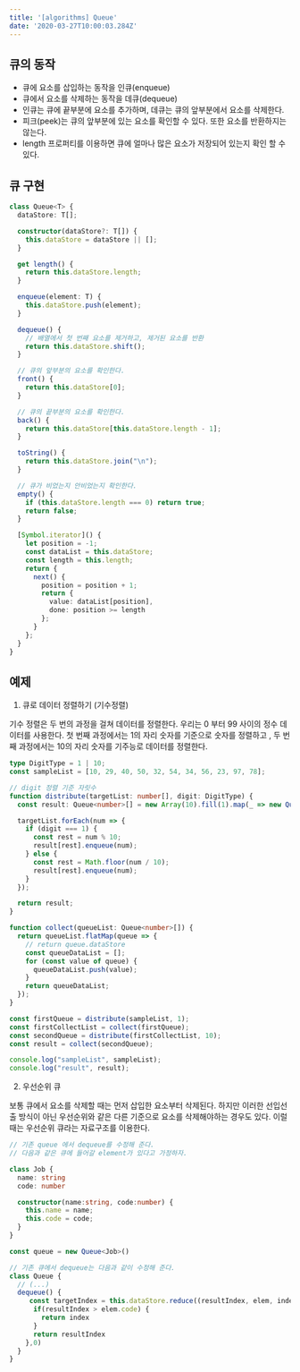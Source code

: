 ```yaml
---
title: '[algorithms] Queue'
date: '2020-03-27T10:00:03.284Z'
---
```


## 큐의 동작

- 큐에 요소를 삽입하는 동작을 인큐(enqueue)
- 큐에서 요소를 삭제하는 동작을 데큐(dequeue)
- 인큐는 큐에 끝부분에 요소를 추가하며, 데큐는 큐의 앞부분에서 요소를 삭제한다.
- 피크(peek)는 큐의 앞부분에 있는 요소를 확인할 수 있다. 또한 요소를 반환하지는 않는다.
- length 프로퍼티를 이용하면 큐에 얼마나 많은 요소가 저장되어 있는지 확인 할 수 있다.

## 큐 구현

```typescript
class Queue<T> {
  dataStore: T[];

  constructor(dataStore?: T[]) {
    this.dataStore = dataStore || [];
  }

  get length() {
    return this.dataStore.length;
  }

  enqueue(element: T) {
    this.dataStore.push(element);
  }

  dequeue() {
    // 배열에서 첫 번째 요소를 제거하고, 제거된 요소를 반환
    return this.dataStore.shift();
  }

  // 큐의 앞부분의 요소를 확인한다.
  front() {
    return this.dataStore[0];
  }

  // 큐의 끝부분의 요소를 확인한다.
  back() {
    return this.dataStore[this.dataStore.length - 1];
  }

  toString() {
    return this.dataStore.join("\n");
  }

  // 큐가 비었는지 안비었는지 확인한다.
  empty() {
    if (this.dataStore.length === 0) return true;
    return false;
  }

  [Symbol.iterator]() {
    let position = -1;
    const dataList = this.dataStore;
    const length = this.length;
    return {
      next() {
        position = position + 1;
        return {
          value: dataList[position],
          done: position >= length
        };
      }
    };
  }
}

```

## 예제

1. 큐로 데이터 정렬하기 (기수정렬)

기수 정렬은 두 번의 과정을 걸쳐 데이터를 정렬한다. 우리는 0 부터 99 사이의 정수 데이터를 사용한다.
첫 번째 과정에서는 1의 자리 숫자를 기준으로 숫자를 정렬하고 , 두 번째 과정에서는 10의 자리 숫자를 기주능로 데이터를 정렬한다.

```typescript
type DigitType = 1 | 10;
const sampleList = [10, 29, 40, 50, 32, 54, 34, 56, 23, 97, 78];

// digit 정렬 기준 자릿수
function distribute(targetList: number[], digit: DigitType) {
  const result: Queue<number>[] = new Array(10).fill(1).map(_ => new Queue());

  targetList.forEach(num => {
    if (digit === 1) {
      const rest = num % 10;
      result[rest].enqueue(num);
    } else {
      const rest = Math.floor(num / 10);
      result[rest].enqueue(num);
    }
  });

  return result;
}

function collect(queueList: Queue<number>[]) {
  return queueList.flatMap(queue => {
    // return queue.dataStore
    const queueDataList = [];
    for (const value of queue) {
      queueDataList.push(value);
    }
    return queueDataList;
  });
}

const firstQueue = distribute(sampleList, 1);
const firstCollectList = collect(firstQueue);
const secondQueue = distribute(firstCollectList, 10);
const result = collect(secondQueue);

console.log("sampleList", sampleList);
console.log("result", result);
```

2. 우선순위 큐

보통 큐에서 요소를 삭제할 때는 먼저 삽입한 요소부터 삭제된다. 하지만 이러한 선입선출 방식이 아닌 우선순위와 같은 다른 기준으로 요소를 삭제해야하는 경우도 있다. 이럴때는 우선순위 큐라는 자료구조를 이용한다.

```typescript
// 기존 queue 에서 dequeue를 수정해 준다.
// 다음과 같은 큐에 들어갈 element가 있다고 가정하자.

class Job {
  name: string
  code: number

  constructor(name:string, code:number) {
    this.name = name;
    this.code = code;
  }
}

const queue = new Queue<Job>()

// 기존 큐에서 dequeue는 다음과 같이 수정해 준다.
class Queue {
  // (...)
  dequeue() {
     const targetIndex = this.dataStore.reduce((resultIndex, elem, index) => {
      if(resultIndex > elem.code) {
        return index
      }
      return resultIndex
    },0)
  }
}

```
